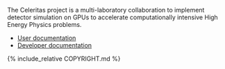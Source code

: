 The Celeritas project is a multi-laboratory collaboration to implement
detector simulation on GPUs to accelerate computationally intensive High Energy
Physics problems.

- [User documentation](./celeritas/user/index.html)
- [Developer documentation](./celeritas/dev/index.html)

{% include_relative COPYRIGHT.md %}
